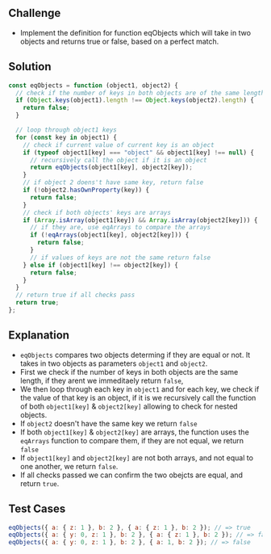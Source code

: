 ## Challenge

- Implement the definition for function eqObjects which will take in two objects and returns true or false, based on a perfect match.

## Solution

```javascript
const eqObjects = function (object1, object2) {
  // check if the number of keys in both objects are of the same length
  if (Object.keys(object1).length !== Object.keys(object2).length) {
    return false;
  }

  // loop through object1 keys
  for (const key in object1) {
    // check if current value of current key is an object
    if (typeof object1[key] === "object" && object1[key] !== null) {
      // recursively call the object if it is an object
      return eqObjects(object1[key], object2[key]);
    }
    // if object 2 doens't have same key, return false
    if (!object2.hasOwnProperty(key)) {
      return false;
    }
    // check if both objects' keys are arrays
    if (Array.isArray(object1[key]) && Array.isArray(object2[key])) {
      // if they are, use eqArrays to compare the arrays
      if (!eqArrays(object1[key], object2[key])) {
        return false;
      }
      // if values of keys are not the same return false
    } else if (object1[key] !== object2[key]) {
      return false;
    }
  }
  // return true if all checks pass
  return true;
};
```

## Explanation

- `eqObjects` compares two objects determing if they are equal or not. It takes in two objects as parameters `object1` and `object2`.
- First we check if the number of keys in both objects are the same length, if they arent we immeditaely return `false`,
- We then loop through each key in `object1` and for each key, we check if the value of that key is an object, if it is we recursively call the function of both `object1[key]` & `object2[key]` allowing to check for nested objects.
- If `object2` doesn't have the same key we return `false`
- If both `object1[key]` & `object2[key]` are arrays, the function uses the `eqArrays` function to compare them, if they are not equal, we return `false`
- If `object1[key]` and `object2[key]` are not both arrays, and not equal to one another, we return `false`.
- If all checks passed we can confirm the two obejcts are equal, and return `true`.

## Test Cases

```javascript
eqObjects({ a: { z: 1 }, b: 2 }, { a: { z: 1 }, b: 2 }); // => true
eqObjects({ a: { y: 0, z: 1 }, b: 2 }, { a: { z: 1 }, b: 2 }); // => false
eqObjects({ a: { y: 0, z: 1 }, b: 2 }, { a: 1, b: 2 }); // => false
```
